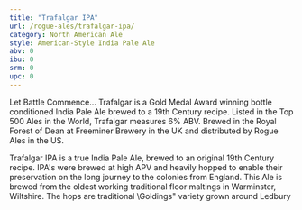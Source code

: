 ```yaml
---
title: "Trafalgar IPA"
url: /rogue-ales/trafalgar-ipa/
category: North American Ale
style: American-Style India Pale Ale
abv: 0
ibu: 0
srm: 0
upc: 0
---
```

Let Battle Commence... Trafalgar is a Gold Medal Award winning bottle conditioned India Pale Ale brewed to a 19th Century recipe. Listed in the Top 500 Ales in the World, Trafalgar measures 6% ABV. Brewed in the Royal Forest of Dean at Freeminer Brewery in the UK and distributed by Rogue Ales in the US.

Trafalgar IPA is a true India Pale Ale, brewed to an original 19th Century recipe. IPA's were brewed at high APV and heavily hopped to enable their preservation on the long journey to the colonies from England. This Ale is brewed from the oldest working traditional floor maltings in Warminster, Wiltshire. The hops are traditional \Goldings\" variety grown around Ledbury
